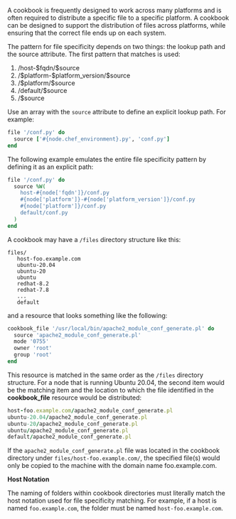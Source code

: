 A cookbook is frequently designed to work across many platforms and is
often required to distribute a specific file to a specific platform. A
cookbook can be designed to support the distribution of files across
platforms, while ensuring that the correct file ends up on each system.

The pattern for file specificity depends on two things: the lookup path
and the source attribute. The first pattern that matches is used:

1.  /host-\$fqdn/\$source
2.  /\$platform-\$platform_version/\$source
3.  /\$platform/\$source
4.  /default/\$source
5.  /\$source

Use an array with the `source` attribute to define an explicit lookup
path. For example:

```ruby
file '/conf.py' do
  source ['#{node.chef_environment}.py', 'conf.py']
end
```

The following example emulates the entire file specificity pattern by
defining it as an explicit path:

```ruby
file '/conf.py' do
  source %W(
    host-#{node['fqdn']}/conf.py
    #{node['platform']}-#{node['platform_version']}/conf.py
    #{node['platform']}/conf.py
    default/conf.py
  )
end
```

A cookbook may have a `/files` directory structure like this:

    files/
       host-foo.example.com
       ubuntu-20.04
       ubuntu-20
       ubuntu
       redhat-8.2
       redhat-7.8
       ...
       default

and a resource that looks something like the following:

```ruby
cookbook_file '/usr/local/bin/apache2_module_conf_generate.pl' do
  source 'apache2_module_conf_generate.pl'
  mode '0755'
  owner 'root'
  group 'root'
end
```

This resource is matched in the same order as the `/files` directory
structure. For a node that is running Ubuntu 20.04, the second item
would be the matching item and the location to which the file identified
in the **cookbook_file** resource would be distributed:

```ruby
host-foo.example.com/apache2_module_conf_generate.pl
ubuntu-20.04/apache2_module_conf_generate.pl
ubuntu-20/apache2_module_conf_generate.pl
ubuntu/apache2_module_conf_generate.pl
default/apache2_module_conf_generate.pl
```

If the `apache2_module_conf_generate.pl` file was located in the
cookbook directory under `files/host-foo.example.com/`, the specified
file(s) would only be copied to the machine with the domain name
foo.example.com.

**Host Notation**

The naming of folders within cookbook directories must literally match
the host notation used for file specificity matching. For example, if a
host is named `foo.example.com`, the folder must be named
`host-foo.example.com`.
